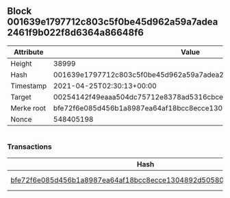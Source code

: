 ## Block 001639e1797712c803c5f0be45d962a59a7adea2461f9b022f8d6364a86648f6

Attribute | Value
--- | ---
Height | 38999
Hash | 001639e1797712c803c5f0be45d962a59a7adea2461f9b022f8d6364a86648f6
Timestamp | 2021-04-25T02:30:13+00:00
Target | 00254142f49eaaa504dc75712e8378ad5316cbcead634704b3734b6271167cc4
Merke root | bfe72f6e085d456b1a8987ea64af18bcc8ecce1304892d5058094b25c34d0876
Nonce | 548405198

```

```

### Transactions

Hash | Amount
--- | ---
[bfe72f6e085d456b1a8987ea64af18bcc8ecce1304892d5058094b25c34d0876](bfe72f6e085d456b1a8987ea64af18bcc8ecce1304892d5058094b25c34d0876.md) | 10.00000000 SKEPTI 
